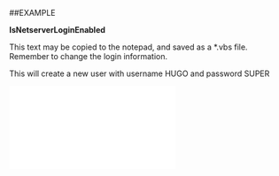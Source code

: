 

##EXAMPLE

**IsNetserverLoginEnabled**

This text may be copied to the notepad, and saved as a *.vbs file. Remember to change the login information.

This will create a new user with username HUGO and password SUPER

![](../../Examples/vbs/SOUser.IsNetserverLoginEnabled.vbs.txt)





